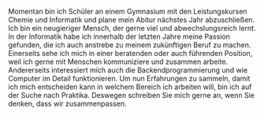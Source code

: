 Momentan bin ich Schüler an einem Gymnasium mit den Leistungskursen Chemie und Informatik und plane mein Abitur nächstes Jahr abzuschließen.
Ich bin ein neugieriger Mensch, der gerne viel und abwechslungsreich lernt.
In der Informatik habe ich innerhalb der letzten Jahre meine Passion gefunden, die ich auch anstrebe zu meinem zukünftigen Beruf zu machen.
Einerseits sehe ich mich in einer beratenden oder auch führenden Position, weil ich gerne mit Menschen kommuniziere und zusammen arbeite.
Andererseits interessiert mich auch die Backendprogrammierung und wie Computer im Detail funktionieren.
Um nun Erfahrungen zu sammeln, damit ich mich entscheiden kann in welchem Bereich ich arbeiten will, bin ich auf der Suche nach Praktika.
Deswegen schreiben Sie mich gerne an, wenn Sie denken, dass wir zusammenpassen.

<!--
**YSchilling/YSchilling** is a ✨ _special_ ✨ repository because its `README.md` (this file) appears on your GitHub profile.

Here are some ideas to get you started:

- 🔭 I’m currently working on ...
- 🌱 I’m currently learning ...
- 👯 I’m looking to collaborate on ...
- 🤔 I’m looking for help with ...
- 💬 Ask me about ...
- 📫 How to reach me: ...
- 😄 Pronouns: ...
- ⚡ Fun fact: ...
-->
